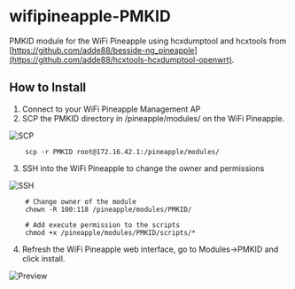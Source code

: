 # wifipineapple-PMKID

PMKID module for the WiFi Pineapple using hcxdumptool and hcxtools from [https://github.com/adde88/besside-ng_pineapple](https://github.com/adde88/hcxtools-hcxdumptool-openwrt).

## How to Install

1) Connect to your WiFi Pineapple Management AP
2) SCP the PMKID directory in /pineapple/modules/ on the WiFi Pineapple. 

![SCP](https://raw.githubusercontent.com/mattlawer/wifipineapple-PMKID/master/screenshots/scp.png)

        scp -r PMKID root@172.16.42.1:/pineapple/modules/
    
3) SSH into the WiFi Pineapple to change the owner and permissions

![SSH](https://raw.githubusercontent.com/mattlawer/wifipineapple-PMKID/master/screenshots/ssh.png)

        # Change owner of the module
        chown -R 100:118 /pineapple/modules/PMKID/

        # Add execute permission to the scripts
        chmod +x /pineapple/modules/PMKID/scripts/*

4) Refresh the WiFi Pineapple web interface, go to Modules->PMKID and click install.

![Preview](https://raw.githubusercontent.com/mattlawer/wifipineapple-PMKID/master/screenshots/preview.png)